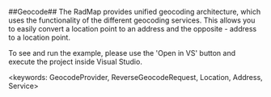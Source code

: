 ##Geocode##
The RadMap provides unified geocoding architecture, which uses the functionality of the different geocoding services. This allows you to easily convert a location point to an address and the opposite - address to a location point.

To see and run the example, please use the 'Open in VS' button and execute the project inside Visual Studio.

<keywords: GeocodeProvider, ReverseGeocodeRequest, Location, Address, Service>
